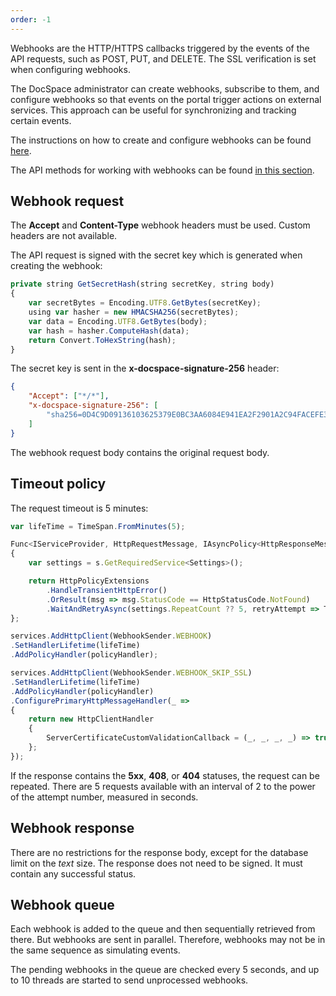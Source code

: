 ```yaml
---
order: -1
---
```


Webhooks are the HTTP/HTTPS callbacks triggered by the events of the API requests, such as POST, PUT, and DELETE. The SSL verification is set when configuring webhooks.

The DocSpace administrator can create webhooks, subscribe to them, and configure webhooks so that events on the portal trigger actions on external services. This approach can be useful for synchronizing and tracking certain events.

The instructions on how to create and configure webhooks can be found [here](https://helpcenter.onlyoffice.com/administration/docspace-webhooks.aspx).

The API methods for working with webhooks can be found [in this section](/docspace/section/settings/webhooks).

## Webhook request

The **Accept** and **Content-Type** webhook headers must be used. Custom headers are not available.

The API request is signed with the secret key which is generated when creating the webhook:

``` javascript
private string GetSecretHash(string secretKey, string body)
{
    var secretBytes = Encoding.UTF8.GetBytes(secretKey);
    using var hasher = new HMACSHA256(secretBytes);
    var data = Encoding.UTF8.GetBytes(body);
    var hash = hasher.ComputeHash(data);
    return Convert.ToHexString(hash);
}
```

The secret key is sent in the **x-docspace-signature-256** header:

``` json
{
    "Accept": ["*/*"],
    "x-docspace-signature-256": [
        "sha256=0D4C9D09136103625379E0BC3AA6084E941EA2F2901A2C94FACEFE3A7F9688F3"
    ]
}
```

The webhook request body contains the original request body.

## Timeout policy

The request timeout is 5 minutes:

``` javascript
var lifeTime = TimeSpan.FromMinutes(5);

Func<IServiceProvider, HttpRequestMessage, IAsyncPolicy<HttpResponseMessage>> policyHandler = (s, _) =>
{
    var settings = s.GetRequiredService<Settings>();

    return HttpPolicyExtensions
        .HandleTransientHttpError()
        .OrResult(msg => msg.StatusCode == HttpStatusCode.NotFound)
        .WaitAndRetryAsync(settings.RepeatCount ?? 5, retryAttempt => TimeSpan.FromSeconds(Math.Pow(2, retryAttempt)));
};

services.AddHttpClient(WebhookSender.WEBHOOK)
.SetHandlerLifetime(lifeTime)
.AddPolicyHandler(policyHandler);

services.AddHttpClient(WebhookSender.WEBHOOK_SKIP_SSL)
.SetHandlerLifetime(lifeTime)
.AddPolicyHandler(policyHandler)
.ConfigurePrimaryHttpMessageHandler(_ =>
{
    return new HttpClientHandler
    {
        ServerCertificateCustomValidationCallback = (_, _, _, _) => true
    };
});
```

If the response contains the **5xx**, **408**, or **404** statuses, the request can be repeated. There are 5 requests available with an interval of 2 to the power of the attempt number, measured in seconds.

## Webhook response

There are no restrictions for the response body, except for the database limit on the *text* size. The response does not need to be signed. It must contain any successful status.

## Webhook queue

Each webhook is added to the queue and then sequentially retrieved from there. But webhooks are sent in parallel. Therefore, webhooks may not be in the same sequence as simulating events.

The pending webhooks in the queue are checked every 5 seconds, and up to 10 threads are started to send unprocessed webhooks.
